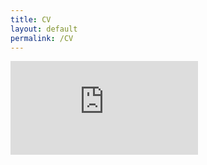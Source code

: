 ```yaml
---
title: CV
layout: default
permalink: /CV
---
```


<embed src="https://crzirbel.github.io/Zirbel_CV.pdf" type="application/pdf" />
